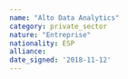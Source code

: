 ```yaml
---
name: "Alto Data Analytics"
category: private_sector
nature: "Entreprise"
nationality: ESP
alliance: 
date_signed: '2018-11-12'
---
```

    